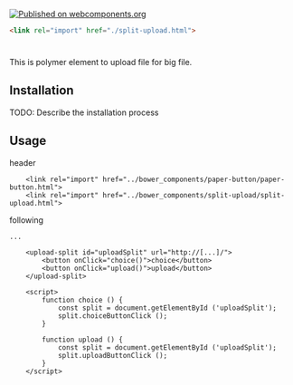 [![Published on webcomponents.org](https://img.shields.io/badge/webcomponents.org-published-blue.svg)](https://www.webcomponents.org/element/owner/my-element)

<!--
```
<custom-element-demo>
  <template>
    <link rel="import" href="./split-upload.html">
    <next-code-block></next-code-block>
  </template>
</custom-element-demo>
```
-->

```html
<link rel="import" href="./split-upload.html">
```

# <split-upload>
This is polymer element to upload file for big file.

## Installation
TODO: Describe the installation process

## Usage

header

```
    <link rel="import" href="../bower_components/paper-button/paper-button.html">
    <link rel="import" href="../bower_components/split-upload/split-upload.html">
```


following

```
...

    <upload-split id="uploadSplit" url="http://[...]/">
        <button onClick="choice()">choice</button>
        <button onClick="upload()">upload</button>
    </upload-split>
    
    <script>
        function choice () {
            const split = document.getElementById ('uploadSplit');
            split.choiceButtonClick ();
        }
    
        function upload () {
            const split = document.getElementById ('uploadSplit');
            split.uploadButtonClick ();
        }
    </script>
```

